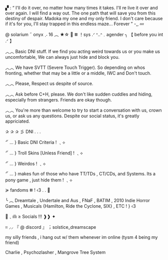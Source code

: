 ▞ : “ I'll do it over, no matter how many times it takes. I'll re live it over and over again. I will find a way out. The one path that will save you from this destiny of despair. Madoka my one and my only friend. I don't care because if it's for you, I'll stay trapped in this endless maze... Forever ”  -,, 💤

@ solarium ˶ onyx ˎ˗ 16 ︵ ★☆
💫 ⵌ ！sys .ᐟ ᐢ..ᐢ﹒agender ╮
【 before you int .ᐟ 】

︿︿ Basic DNI stuff. If we find you acting weird towards us or you make us uncomfortable, We can always just hide and block you.

︿︿ We have SVTT (Severe Touch Trigger). So depending on whos fronting, whether that may be a little or a middle, IWC and Don't touch.

︿︿ Please, Respect us despite of source.

︿︿ Ask before C+H, please. We don't like sudden cuddles and hiding, especially from strangers. Friends are okay though.

︿︿ You're more than welcome to try to start a conversation with us, crown us, or ask us any questions. Despite our social status, it's greatly appriciated.

✰ ✰ ✰ 彡 DNI . . .

𝄓 ... } Basic DNI Criteria ! ﹑⟡

𝄓 ... } Troll Skins [Unless Friend] ! ﹑⟡

𝄓 ... } Weirdos ! ﹑⟡

𝄓 ... } makes fun of those who have TT/TDs , CT/CDs, and Systems. Its a pony game , just hide them ! ﹑⟡

≽ fandoms ⵌ ! ‹3 . . 🎈

╰ ︵ Dreamtale  ,  Undertale and Aus  ,  FNaF , BATIM , 2010 Indie Horror Games ,  Musicals {Hamilton, Ride the Cyclone, SIX}  ,  ETC ! } ‹3

📼﹑ıllı ≥ Socials !!! ❱❱ ✦

⌗ ⸝⸝ 『 @ discord 』︔︉ solstice_dreamscape


my silly friends , i hang out w/ them whenever im online (tysm 4 being my friend)

Charlie  ,  Psychozlasher  ,  Mangrove Tree System
